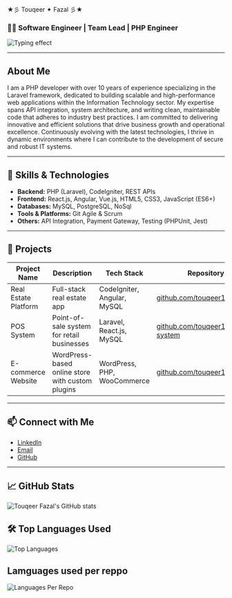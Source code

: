 ★彡 Touqeer ✦ Fazal 彡★

### 👨‍💻 Software Engineer | Team Lead | PHP Engineer

![Typing effect](https://readme-typing-svg.herokuapp.com?font=Fira+Code&size=28&pause=1000&color=00aaff&width=450&lines=Hi,+I'm+Touqeer+Fazal;Software+Developer+%26+Team+Lead)


---

## About Me

I am a PHP developer with over 10 years of experience specializing in the Laravel framework, dedicated to building scalable and high-performance web applications within the Information Technology sector. My expertise spans API integration, system architecture, and writing clean, maintainable code that adheres to industry best practices. I am committed to delivering innovative and efficient solutions that drive business growth and operational excellence. Continuously evolving with the latest technologies, I thrive in dynamic environments where I can contribute to the development of secure and robust IT systems.

---

## 🚀 Skills & Technologies

- **Backend:** PHP (Laravel), CodeIgniter, REST APIs  
- **Frontend:** React.js, Angular, Vue.js, HTML5, CSS3, JavaScript (ES6+)  
- **Databases:** MySQL, PostgreSQL, NoSql  
- **Tools & Platforms:** Git Agile & Scrum  
- **Others:** API Integration, Payment Gateway, Testing (PHPUnit, Jest)

---

## 💼 Projects

| Project Name          | Description                                  | Tech Stack                          | Repository Link                     |
|-----------------------|----------------------------------------------|-----------------------------------|-----------------------------------|
| Real Estate Platform  | Full-stack real estate app                    | CodeIgniter, Angular, MySQL       | [github.com/touqeer16/real-estate](https://github.com/touqeerfazal/real-estate)  |
| POS System           | Point-of-sale system for retail businesses   | Laravel, React.js, MySQL           | [github.com/touqeer16/pos-system](https://github.com/touqeerfazal/pos-system)    |
| E-commerce Website   | WordPress-based online store with custom plugins | WordPress, PHP, WooCommerce      | [github.com/touqeer16/ecommerce](https://github.com/touqeerfazal/ecommerce)      |

---

## 📫 Connect with Me

- [LinkedIn](https://linkedin.com/in/touqeerfazal)  
- [Email](mailto:touqeerfazal1992@example.com)  
- [GitHub](https://github.com/touqeer16)

---

## 📈 GitHub Stats

![Touqeer Fazal's GitHub stats](https://github-readme-stats.vercel.app/api?username=touqeer16&show_icons=true&theme=radical)

## 🛠️ Top Languages Used

![Top Languages](https://github-readme-stats.vercel.app/api/top-langs/?username=touqeer16&layout=compact&theme=radical)

## Lamguages used per reppo

![Languages Per Repo](https://github-readme-stats.vercel.app/api/top-langs/?username=touqeer16)














